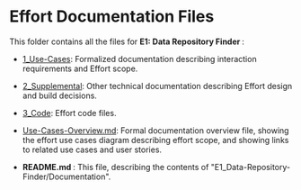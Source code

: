 # Effort Documentation Files

This folder contains all the files for <b> E1: Data Repository Finder </b>: 

* [1_Use-Cases](https://github.com/NIH-NICHD-Ecosystem/E1_Data-Repository-Finder/tree/main/Documentation/1_Use-Cases): Formalized documentation describing interaction requirements and Effort scope.

* [2_Supplemental](https://github.com/NIH-NICHD-Ecosystem/E1_Data-Repository-Finder/tree/main/Documentation/2_Supplemental): Other technical documentation describing Effort design and build decisions.

* [3_Code](https://github.com/NIH-NICHD-Ecosystem/E1_Data-Repository-Finder/tree/main/Documentation/3_Code): Effort code files.

* [Use-Cases-Overview.md](https://github.com/NIH-NICHD-Ecosystem/E1_Data-Repository-Finder/blob/main/Documentation/Use-Cases-Overview.md): Formal documentation overview file, showing the effort use cases diagram describing effort scope, and showing links to related use cases and user stories.

* <b> README.md </b>: This file, describing the contents of "E1_Data-Repository-Finder/Documentation".

<br/>

